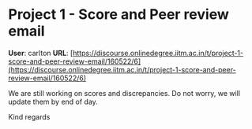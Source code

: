 # Project 1 - Score and Peer review email

**User**: carlton
**URL**: [https://discourse.onlinedegree.iitm.ac.in/t/project-1-score-and-peer-review-email/160522/6](https://discourse.onlinedegree.iitm.ac.in/t/project-1-score-and-peer-review-email/160522/6)

We are still working on scores and discrepancies. Do not worry, we will update them by end of day.

Kind regards
